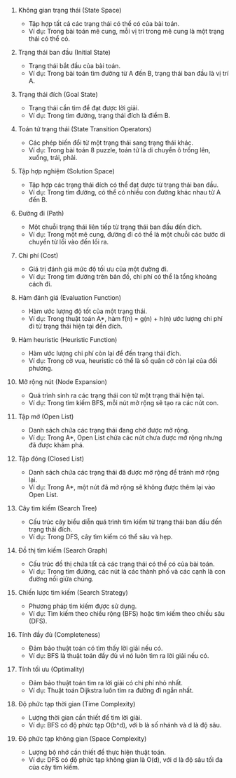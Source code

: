 1. Không gian trạng thái (State Space)
   - Tập hợp tất cả các trạng thái có thể có của bài toán.
   - Ví dụ: Trong bài toán mê cung, mỗi vị trí trong mê cung là một trạng thái có thể có.

2. Trạng thái ban đầu (Initial State)
   - Trạng thái bắt đầu của bài toán.
   - Ví dụ: Trong bài toán tìm đường từ A đến B, trạng thái ban đầu là vị trí A.

3. Trạng thái đích (Goal State)
   - Trạng thái cần tìm để đạt được lời giải.
   - Ví dụ: Trong tìm đường, trạng thái đích là điểm B.

4. Toán tử trạng thái (State Transition Operators)
   - Các phép biến đổi từ một trạng thái sang trạng thái khác.
   - Ví dụ: Trong bài toán 8 puzzle, toán tử là di chuyển ô trống lên, xuống, trái, phải.

5. Tập hợp nghiệm (Solution Space)
   - Tập hợp các trạng thái đích có thể đạt được từ trạng thái ban đầu.
   - Ví dụ: Trong tìm đường, có thể có nhiều con đường khác nhau từ A đến B.

6. Đường đi (Path)
   - Một chuỗi trạng thái liên tiếp từ trạng thái ban đầu đến đích.
   - Ví dụ: Trong một mê cung, đường đi có thể là một chuỗi các bước di chuyển từ lối vào đến lối ra.

7. Chi phí (Cost)
   - Giá trị đánh giá mức độ tối ưu của một đường đi.
   - Ví dụ: Trong tìm đường trên bản đồ, chi phí có thể là tổng khoảng cách đi.

8. Hàm đánh giá (Evaluation Function)
   - Hàm ước lượng độ tốt của một trạng thái.
   - Ví dụ: Trong thuật toán A*, hàm f(n) = g(n) + h(n) ước lượng chi phí đi từ trạng thái hiện tại đến đích.

9. Hàm heuristic (Heuristic Function)
   - Hàm ước lượng chi phí còn lại để đến trạng thái đích.
   - Ví dụ: Trong cờ vua, heuristic có thể là số quân cờ còn lại của đối phương.

10. Mở rộng nút (Node Expansion)
    - Quá trình sinh ra các trạng thái con từ một trạng thái hiện tại.
    - Ví dụ: Trong tìm kiếm BFS, mỗi nút mở rộng sẽ tạo ra các nút con.

11. Tập mở (Open List)
    - Danh sách chứa các trạng thái đang chờ được mở rộng.
    - Ví dụ: Trong A*, Open List chứa các nút chưa được mở rộng nhưng đã được khám phá.

12. Tập đóng (Closed List)
    - Danh sách chứa các trạng thái đã được mở rộng để tránh mở rộng lại.
    - Ví dụ: Trong A*, một nút đã mở rộng sẽ không được thêm lại vào Open List.

13. Cây tìm kiếm (Search Tree)
    - Cấu trúc cây biểu diễn quá trình tìm kiếm từ trạng thái ban đầu đến trạng thái đích.
    - Ví dụ: Trong DFS, cây tìm kiếm có thể sâu và hẹp.

14. Đồ thị tìm kiếm (Search Graph)
    - Cấu trúc đồ thị chứa tất cả các trạng thái có thể có của bài toán.
    - Ví dụ: Trong tìm đường, các nút là các thành phố và các cạnh là con đường nối giữa chúng.

15. Chiến lược tìm kiếm (Search Strategy)
    - Phương pháp tìm kiếm được sử dụng.
    - Ví dụ: Tìm kiếm theo chiều rộng (BFS) hoặc tìm kiếm theo chiều sâu (DFS).

16. Tính đầy đủ (Completeness)
    - Đảm bảo thuật toán có tìm thấy lời giải nếu có.
    - Ví dụ: BFS là thuật toán đầy đủ vì nó luôn tìm ra lời giải nếu có.

17. Tính tối ưu (Optimality)
    - Đảm bảo thuật toán tìm ra lời giải có chi phí nhỏ nhất.
    - Ví dụ: Thuật toán Dijkstra luôn tìm ra đường đi ngắn nhất.

18. Độ phức tạp thời gian (Time Complexity)
    - Lượng thời gian cần thiết để tìm lời giải.
    - Ví dụ: BFS có độ phức tạp O(b^d), với b là số nhánh và d là độ sâu.

19. Độ phức tạp không gian (Space Complexity)
    - Lượng bộ nhớ cần thiết để thực hiện thuật toán.
    - Ví dụ: DFS có độ phức tạp không gian là O(d), với d là độ sâu tối đa của cây tìm kiếm.
